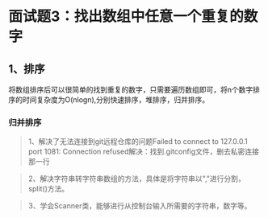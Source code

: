 # 面试题3：找出数组中任意一个重复的数字

## 1、排序
将数组排序后可以很简单的找到重复的数字，只需要遍历数组即可，将n个数字排序的时间复杂度为O(nlogn),分别快速排序，堆排序，归并排序。
### 归并排序
>1、解决了无法连接到git远程仓库的问题Failed to connect to 127.0.0.1 port 1081: Connection refused解决：找到.gitconfig文件，删去私密连接那一行

>2、解决字符串转字符串数组的方法，具体是将字符串以","进行分割，split()方法。

>3、学会Scanner类，能够进行从控制台输入所需要的字符串，数字等。